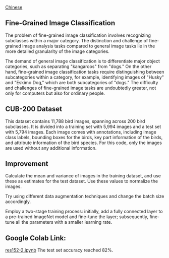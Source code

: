 [Chinese](./README_zh.md)

## Fine-Grained Image Classification
The problem of fine-grained image classification involves recognizing subclasses within a major category. The distinction and challenge of fine-grained image analysis tasks compared to general image tasks lie in the more detailed granularity of the image categories.

The demand of general image classification is to differentiate major object categories, such as separating "kangaroos" from "dogs." On the other hand, fine-grained image classification tasks require distinguishing between subcategories within a category, for example, identifying images of "Husky" and "Eskimo Dog," which are both subcategories of "dogs." The difficulty and challenges of fine-grained image tasks are undoubtedly greater, not only for computers but also for ordinary people.

## CUB-200 Dataset
This dataset contains 11,788 bird images, spanning across 200 bird subclasses. It is divided into a training set with 5,994 images and a test set with 5,794 images. Each image comes with annotations, including image class labels, bounding boxes for the birds, key part information of the birds, and attribute information of the bird species. For this code, only the images are used without any additional information.

## Improvement
Calculate the mean and variance of images in the training dataset, and use these as estimates for the test dataset. Use these values to normalize the images.

Try using different data augmentation techniques and change the batch size accordingly.

Employ a two-stage training process: initially, add a fully connected layer to a pre-trained ImageNet model and fine-tune the layer; subsequently, fine-tune all the parameters with a smaller learning rate.

## Google Colab Link: 
[res152-2.ipynb](https://drive.google.com/file/d/14tuEH0OonGIIiV3ITUx8BkkbgaTa90Kh/view?usp=sharing) The test set accuracy reached 82%.
